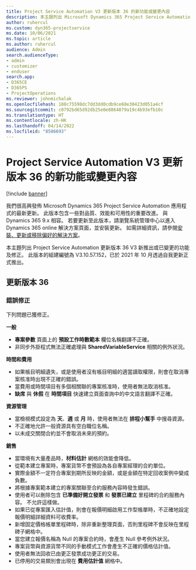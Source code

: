 ```yaml
---
title: Project Service Automation V3 更新版本 36 的新功能或變更內容
description: 本主題列出 Microsoft Dynamics 365 Project Service Automation 更新版本 36 V3 中可用的功能與修正。
author: ruhercul
ms.custom: dyn365-projectservice
ms.date: 10/06/2021
ms.topic: article
ms.author: ruhercul
audience: Admin
search.audienceType:
- admin
- customizer
- enduser
search.app:
- D365CE
- D365PS
- ProjectOperations
ms.reviewer: johnmichalak
ms.openlocfilehash: 108c75598dc7dd3dd0cdb9ce68e30423d051a4cf
ms.sourcegitcommit: c0792bd65d92db25e0e8864879a19c4b93efb10c
ms.translationtype: HT
ms.contentlocale: zh-HK
ms.lasthandoff: 04/14/2022
ms.locfileid: "8586693"
---
```

# <a name="whats-new-or-changed-in-project-service-automation-update-release-36-v3"></a>Project Service Automation V3 更新版本 36 的新功能或變更內容

[!include [banner](../includes/psa-now-project-operations.md)]

我們很高興發佈 Microsoft Dynamics 365 Project Service Automation 應用程式的最新更新。 此版本包含一些對品質、效能和可用性的重要改進。 與 Dynamics 365 9.x 相容。 若要更新至此版本，請瀏覽系統管理中心以進入 Dynamics 365 online 解決方案頁面，並安裝更新。 如需詳細資訊，請參閱[安裝、更新或移除偏好的解決方案](/power-platform/admin/install-remove-preferred-solution)。

本主題列出 Project Service Automation 更新版本 36 V3 新推出或已變更的功能及修正。 此版本的組建編號為 V3.10.57.152，已於 2021 年 10 月透過自我更新正式推出。

## <a name="update-release-36"></a>更新版本 36

### <a name="bug-fixes"></a>錯誤修正

下列問題已獲修正。

**一般**
- **專案參數** 頁面上的 **預設工作時數範本** 欄位名稱翻譯不正確。
- 非同步外掛程式無法正確處理與 **SharedVariableService** 相關的例外狀況。

**時間和費用**
- 如果帳目明細遺失，或是使用者沒有帳目明細的適當讀取權限，則會在取消專案核准時出現不正確的錯誤。
- 當費用或時間項目有多個相關聯的專案核准時，使用者無法取消核准。
- **缺席** 與 **休假** 在 **時間項目** 快速建立頁面查詢中的中文語言翻譯不正確。

**資源管理**
- 當檢視模式設定為 **天**、**週** 或 **月** 時，使用者無法在 **排程小幫手** 中搜尋資源。
- 不正確地允許一般資源具有空白職位名稱。 
- 以未成交關閉合約並不會取消未來的預約。

**銷售**
- 當環境有大量產品時，**材料估計** 網格的效能會降低。
- 從範本建立專案時，專案貨幣不會預設為各自專案經理的合約單位。
- 實際金額不一定符合專案到期所反映的金額，或是金額在特定回收案例中變成負數。
- 將根據專案範本建立的專案關聯至合約服務內容時發生錯誤。
- 使用者可以刪除包含 **已準備好開立發票** 和 **發票已建立** 里程碑的合約服務內容。 不允許這樣做。
- 如果已從專案匯入估計值，則會在報價明細啟用工作型帳單時，不正確地設定報價明細詳細資料可收費率。
- 新增固定價格帳單里程碑時，除非重新整理頁面，否則里程碑不會反映在里程碑子網格中。
- 當您建立報價名稱為 Null 的專案合約時，會產生 Null 參考例外狀況。
- 專案貨幣與資源貨幣不同的手動模式工作會產生不正確的價格估計值。
- 使用者無法回收已由更正發票成功更正的交易。
- 已停用的交易類別會出現在 **費用估計值** 網格中。



